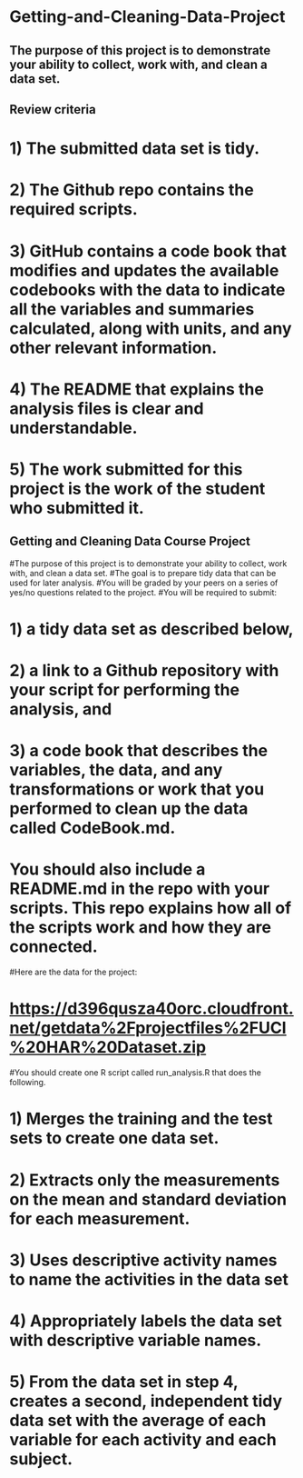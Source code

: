 # Getting-and-Cleaning-Data-Project

## The purpose of this project is to demonstrate your ability to collect, work with, and clean a data set.

## Review criteria

# 1) The submitted data set is tidy.
# 2) The Github repo contains the required scripts.
# 3) GitHub contains a code book that modifies and updates the available codebooks with the data to indicate all the variables and summaries calculated, along with units, and any other relevant information.
# 4) The README that explains the analysis files is clear and understandable.
# 5) The work submitted for this project is the work of the student who submitted it.

## Getting and Cleaning Data Course Project ##

#The purpose of this project is to demonstrate your ability to collect, work with, and clean a data set. 
#The goal is to prepare tidy data that can be used for later analysis. 
#You will be graded by your peers on a series of yes/no questions related to the project. 
#You will be required to submit: 
# 1) a tidy data set as described below, 
# 2) a link to a Github repository with your script for performing the analysis, and 
# 3) a code book that describes the variables, the data, and any transformations or work that you performed to clean up the data called CodeBook.md. 
#    You should also include a README.md in the repo with your scripts. This repo explains how all of the scripts work and how they are connected.

#Here are the data for the project:
  
#  https://d396qusza40orc.cloudfront.net/getdata%2Fprojectfiles%2FUCI%20HAR%20Dataset.zip

#You should create one R script called run_analysis.R that does the following.
# 1) Merges the training and the test sets to create one data set.
# 2) Extracts only the measurements on the mean and standard deviation for each measurement.
# 3) Uses descriptive activity names to name the activities in the data set
# 4) Appropriately labels the data set with descriptive variable names.
# 5) From the data set in step 4, creates a second, independent tidy data set with the average of each variable for each activity and each subject.
